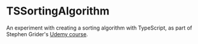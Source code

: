 # TSSortingAlgorithm

An experiment with creating a sorting algorithm with TypeScript, as part of Stephen Grider's [Udemy course](https://www.udemy.com/course/typescript-the-complete-developers-guide).
